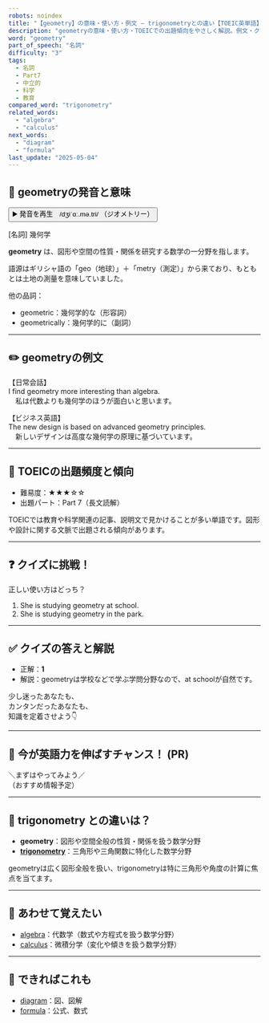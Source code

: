 ```yaml
---
robots: noindex
title: "【geometry】の意味・使い方・例文 ― trigonometryとの違い【TOEIC英単語】"
description: "geometryの意味・使い方・TOEICでの出題傾向をやさしく解説。例文・クイズ付きでtrigonometryとの違いもわかりやすく学べます。"
word: "geometry"
part_of_speech: "名詞"
difficulty: "3"
tags:
  - 名詞
  - Part7
  - 中立的
  - 科学
  - 教育
compared_word: "trigonometry"
related_words:
  - "algebra"
  - "calculus"
next_words:
  - "diagram"
  - "formula"
last_update: "2025-05-04"
---
```


## 🔰 geometryの発音と意味

<button class="play-audio" onclick="playTTS('geometry')">
  <span class="play-audio-main">
    ▶️ 発音を再生　/dʒiˈɑː.mə.tri/
  </span>
  <span class="play-audio-sub">
    （ジオメトリー）
  </span>
</button>

[名詞] 幾何学

**geometry** は、図形や空間の性質・関係を研究する数学の一分野を指します。

語源はギリシャ語の「geo（地球）」＋「metry（測定）」から来ており、もともとは土地の測量を意味していました。

他の品詞：  
- geometric：幾何学的な（形容詞）
- geometrically：幾何学的に（副詞）

---

## ✏️ geometryの例文

【日常会話】  
I find geometry more interesting than algebra.  
　私は代数よりも幾何学のほうが面白いと思います。

【ビジネス英語】  
The new design is based on advanced geometry principles.  
　新しいデザインは高度な幾何学の原理に基づいています。

---

## 🎯 TOEICの出題頻度と傾向

- 難易度：★★★☆☆
- 出題パート：Part 7（長文読解）

TOEICでは教育や科学関連の記事、説明文で見かけることが多い単語です。図形や設計に関する文脈で出題される傾向があります。

---

## ❓ クイズに挑戦！

正しい使い方はどっち？

1. She is studying geometry at school.  
2. She is studying geometry in the park.

---

## ✅ クイズの答えと解説

- 正解：**1**
- 解説：geometryは学校などで学ぶ学問分野なので、at schoolが自然です。

少し迷ったあなたも、  
カンタンだったあなたも、  
知識を定着させよう👇️

---

## 🚀 今が英語力を伸ばすチャンス！ (PR)

<div class="info-center">
＼まずはやってみよう／<br>  
（おすすめ情報予定）
</div>

---

## 🤔  trigonometry との違いは？

- **geometry**：図形や空間全般の性質・関係を扱う数学分野
- **[trigonometry](/trigonometry)**：三角形や三角関数に特化した数学分野

geometryは広く図形全般を扱い、trigonometryは特に三角形や角度の計算に焦点を当てます。

---

## 🧩 あわせて覚えたい

- [algebra](/algebra)：代数学（数式や方程式を扱う数学分野）
- [calculus](/calculus)：微積分学（変化や傾きを扱う数学分野）

---

## 📖 できればこれも

- [diagram](/diagram)：図、図解
- [formula](/formula)：公式、数式

<!-- cvid: aid10_bid08 -->
